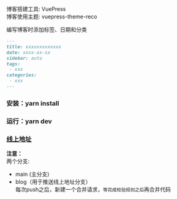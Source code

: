 
博客搭建工具: VuePress <br>
博客使用主题: vuepress-theme-reco <br>


编写博客时添加标签、日期和分类
```md
---
title: xxxxxxxxxxxxx
date: xxxx-xx-xx
sidebar: auto
tags:
 - xxx
categories:
 - xxx
---
```

### 安装：yarn install
### 运行：yarn dev

### [线上地址](https://leezozz.github.io/leezozz-blog/)

**注意：**<br />
两个分支: 
- main (主分支)
- blog（用于推送线上地址分支）<br />
每次push之后，新建一个合并请求，`等完成校验规则之后`再合并代码


